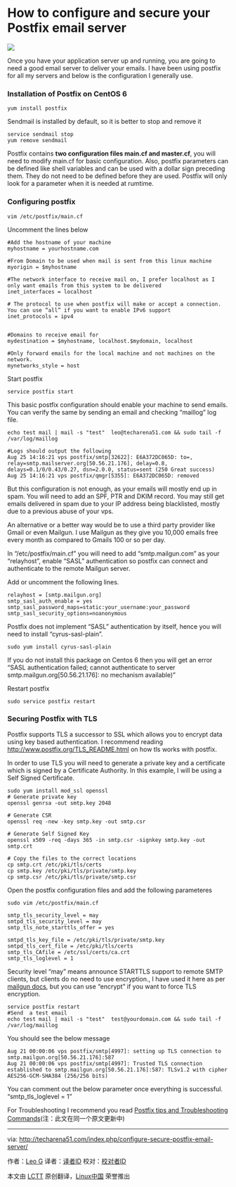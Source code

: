 How to configure and secure your Postfix email server
================================================================================
![](http://techarena51.com/wp-content/uploads/2014/08/postfix.png)

Once you have your application server up and running, you are going to need a good email server to deliver your emails. I have been using postfix for all my servers and below is the configuration I generally use.

### Installation of Postfix on CentOS 6 ###

    yum install postfix

Sendmail is installed by default, so it is better to stop and remove it

    service sendmail stop
    yum remove sendmail

Postfix contains **two configuration files main.cf and master.cf**, you will need to modify main.cf for basic configuration. Also, postfix parameters can be defined like shell variables and can be used with a dollar sign preceding them. They do not need to be defined before they are used. Postfix will only look for a parameter when it is needed at rumtime.

### Configuring postfix ###

    vim /etc/postfix/main.cf

Uncomment the lines below

    #Add the hostname of your machine
    myhostname = yourhostname.com
    
    #From Domain to be used when mail is sent from this linux machine
    myorigin = $myhostname
    
    #The network interface to receive mail on, I prefer localhost as I only want emails from this system to be delivered
    inet_interfaces = localhost
    
    # The protocol to use when postfix will make or accept a connection. You can use “all” if you want to enable IPv6 support
    inet_protocols = ipv4
    
    
    #Domains to receive email for
    mydestination = $myhostname, localhost.$mydomain, localhost
    
    #Only forward emails for the local machine and not machines on the network.
    mynetworks_style = host

Start postfix

    service postfix start

This basic postfix configuration should enable your machine to send emails. You can verify the same by sending an email and checking “maillog” log file.

    echo test mail | mail -s "test"  leo@techarena51.com && sudo tail -f /var/log/maillog
    
    #Logs should output the following
    Aug 25 14:16:21 vps postfix/smtp[32622]: E6A372DC065D: to=, relay=smtp.mailserver.org[50.56.21.176], delay=0.8, delays=0.1/0/0.43/0.27, dsn=2.0.0, status=sent (250 Great success)
    Aug 25 14:16:21 vps postfix/qmgr[5355]: E6A372DC065D: removed

But this configuration is not enough, as your emails will mostly end up in spam. You will need to add an SPF, PTR and DKIM record. You may still get emails delivered in spam due to your IP address being blacklisted, mostly due to a previous abuse of your vps.

An alternative or a better way would be to use a third party provider like Gmail or even Mailgun.
I use Mailgun as they give you 10,000 emails free every month as compared to Gmails 100 or so per day.

In “/etc/postfix/main.cf” you will need to add “smtp.mailgun.com” as your “relayhost”, enable “SASL” authentication so postfix can connect and authenticate to the remote Mailgun server.

Add or uncomment the following lines.

    relayhost = [smtp.mailgun.org]
    smtp_sasl_auth_enable = yes
    smtp_sasl_password_maps=static:your_username:your_password
    smtp_sasl_security_options=noanonymous

Postfix does not implement “SASL” authentication by itself, hence you will need to install “cyrus-sasl-plain”.

    sudo yum install cyrus-sasl-plain

If you do not install this package on Centos 6 then you will get an error “SASL authentication failed; cannot authenticate to server smtp.mailgun.org[50.56.21.176]: no mechanism available)”

Restart postfix

    sudo service postfix restart

### Securing Postfix with TLS ###

Postfix supports TLS a successor to SSL which allows you to encrypt data using key based authentication. I recommend reading http://www.postfix.org/TLS_README.html on how tls works with postfix.

In order to use TLS you will need to generate a private key and a certificate which is signed by a Certificate Authority. In this example, I will be using a Self Signed Certificate.

    sudo yum install mod_ssl openssl
    # Generate private key 
    openssl genrsa -out smtp.key 2048 
    
    # Generate CSR 
    openssl req -new -key smtp.key -out smtp.csr
    
    # Generate Self Signed Key
    openssl x509 -req -days 365 -in smtp.csr -signkey smtp.key -out smtp.crt
    
    # Copy the files to the correct locations
    cp smtp.crt /etc/pki/tls/certs
    cp smtp.key /etc/pki/tls/private/smtp.key
    cp smtp.csr /etc/pki/tls/private/smtp.csr

Open the postfix configuration files and add the following parameteres

    sudo vim /etc/postfix/main.cf
    
    smtp_tls_security_level = may
    smtpd_tls_security_level = may
    smtp_tls_note_starttls_offer = yes
    
    smtpd_tls_key_file = /etc/pki/tls/private/smtp.key
    smtpd_tls_cert_file = /etc/pki/tls/certs
    smtp_tls_CAfile = /etc/ssl/certs/ca.crt
    smtp_tls_loglevel = 1

Security level “may” means announce STARTTLS support to remote SMTP clients, but clients do no need to use encryption., I have used it here as per [mailgun docs][1], but you can use “encrypt” if you want to force TLS encryption.

    service postfix restart
    #Send  a test email
    echo test mail | mail -s "test"  test@yourdomain.com && sudo tail -f /var/log/maillog

You should see the below message 

    Aug 21 00:00:06 vps postfix/smtp[4997]: setting up TLS connection to smtp.mailgun.org[50.56.21.176]:587
    Aug 21 00:00:06 vps postfix/smtp[4997]: Trusted TLS connection established to smtp.mailgun.org[50.56.21.176]:587: TLSv1.2 with cipher AES256-GCM-SHA384 (256/256 bits)

You can comment out the below parameter once everything is successful.
“smtp_tls_loglevel = 1”

For Troubleshooting I recommend you read [Postfix tips and Troubleshooting Commands][2](注：此文在同一个原文更新中)

--------------------------------------------------------------------------------

via: http://techarena51.com/index.php/configure-secure-postfix-email-server/

作者：[Leo G][a]
译者：[译者ID](https://github.com/译者ID)
校对：[校对者ID](https://github.com/校对者ID)

本文由 [LCTT](https://github.com/LCTT/TranslateProject) 原创翻译，[Linux中国](http://linux.cn/) 荣誉推出

[a]:http://techarena51.com/
[1]:http://documentation.mailgun.com/user_manual.html#smtp-relay
[2]:http://techarena51.com/index.php/postfix-configuration-and-explanation-of-parameters/
